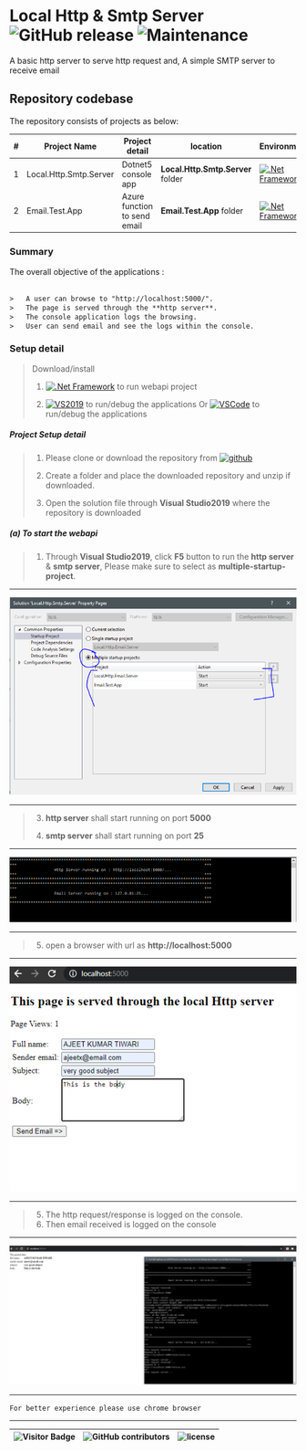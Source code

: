 # Local Http & Smtp Server ![GitHub release](https://img.shields.io/github/release/ajeetx/Local.Http.Smtp.Server.svg?style=for-the-badge) ![Maintenance](https://img.shields.io/maintenance/yes/2021.svg?style=for-the-badge)   

A basic http server to serve http request and,
A simple SMTP server to receive email


## Repository codebase
 
The repository consists of projects as below:


| # |Project Name | Project detail | location| Environment |
| ---| ---  | ---           | ---          | --- |
| 1 | Local.Http.Smtp.Server | Dotnet5 console app  |  **Local.Http.Smtp.Server** folder | [![.Net Framework](https://img.shields.io/badge/DotNet-5.0-blue.svg?style=plastic)](https://dotnet.microsoft.com/download/dotnet/5.0)|
| 2 | Email.Test.App | Azure function to send email |  **Email.Test.App** folder | [![.Net Framework](https://img.shields.io/badge/DotNet-5.0-blue.svg?style=plastic)](https://dotnet.microsoft.com/download/dotnet/5.0)| 

### Summary

The overall objective of the applications :

```

>   A user can browse to "http://localhost:5000/". 
>   The page is served through the **http server**. 
>   The console application logs the browsing.
>   User can send email and see the logs within the console.

```

### Setup detail


> Download/install   	
>	1.	[![.Net Framework](https://img.shields.io/badge/DotNet-5.0-blue.svg?style=plastic)](https://dotnet.microsoft.com/download/dotnet/5.0) to run webapi project
>   
>   2. [![VS2019](https://img.shields.io/badge/VS-2019-blue.svg?style=plastic)](https://visualstudio.microsoft.com/downloads//) to run/debug the applications
>   Or [![VSCode](https://img.shields.io/badge/VS-Code-blue.svg?style=plastic)](https://code.visualstudio.com/) to run/debug the applications
>	
>   


##### Project Setup detail

>   1. Please clone or download the repository from [![github](https://img.shields.io/badge/git-hub-blue.svg?style=plastic)](https://github.com/AJEETX/Local.Http.Smtp.Server) 
>   
>   2. Create a folder and place the downloaded repository and unzip if downloaded.
>   
>   3. Open the solution file through **Visual Studio2019** where the repository is downloaded
>   
##### (a) To start the webapi
   
>   1. Through **Visual Studio2019**, click **F5** button to run the **http server** & **smtp server**, Please make sure to select as **multiple-startup-project**.

*********************************************************************************************

<img src="multiple-projects.PNG" />

*********************************************************************************************
>   
>   3. **http server** shall start running on port **5000**
>
>   4. **smtp server** shall start running on port **25**
>

*********************************************************************************************

<img src="server.PNG" />

*********************************************************************************************
>
>   5. open a browser with url as **http://localhost:5000**
>   
 *********************************************************************************************

<img src="http-post-page.PNG" />

*********************************************************************************************
>
>   5. The http request/response is logged on the console.
>   6. Then email received is logged on the console
>   
 *********************************************************************************************

<img src="email-sent-received.PNG" />

*********************************************************************************************
```
For better experience please use chrome browser
```
-----------------------------------------------------------------------



![Visitor Badge](https://visitor-badge.laobi.icu/badge?page_id=ajeetx/smtpserver)  | ![GitHub contributors](https://img.shields.io/github/contributors/ajeetx/Local.Http.Smtp.Server.svg?style=plastic)|![license](https://img.shields.io/github/license/ajeetx/Local.Http.Smtp.Server.svg?style=plastic)|
 | --- | --- | ---|



